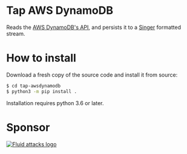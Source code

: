 # Tap AWS DynamoDB

Reads the [AWS DynamoDB's API](https://aws.amazon.com/dynamodb/),
and persists it to a [Singer](https://www.singer.io/) formatted stream.

# How to install
Download a fresh copy of the source code and install it from source:

```bash
$ cd tap-awsdynamodb
$ python3 -m pip install .
```

Installation requires python 3.6 or later.

# Sponsor

[![Fluid attacks logo][logo]](https://fluidattacks.com/)

[logo]: https://fluidattacks.com/web/theme/images/logo.png
